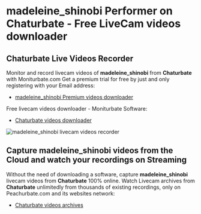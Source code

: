# madeleine_shinobi Performer on Chaturbate - Free LiveCam videos downloader

## Chaturbate Live Videos Recorder

Monitor and record livecam videos of **madeleine_shinobi** from **Chaturbate** with Moniturbate.com
Get a premium trial for free by just and only registering with your Email address:
* [madeleine_shinobi Premium videos downloader](https://moniturbate.com/request-demo-licence-key.html)

Free livecam videos downloader - Moniturbate Software:
* [Chaturbate videos downloader](https://moniturbate.com/moniturbate-download-software.html)

![madeleine_shinobi livecam videos recorder](https://peachurnet.com/templates/moniturbate-software.png)


## Capture madeleine_shinobi videos from the Cloud and watch your recordings on Streaming

Without the need of downloading a software, capture **madeleine_shinobi** livecam videos from **Chaturbate** 100% online.
Watch Livecam archives from **Chaturbate** unlimitedly from thousands of existing recordings, only on Peachurbate.com and its websites network:
* [Chaturbate videos archives](https://peachurnet.com/)
